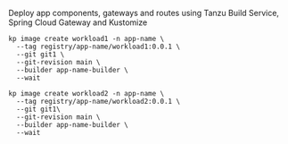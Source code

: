 Deploy app components, gateways and routes using Tanzu Build Service, Spring Cloud Gateway and Kustomize

```
kp image create workload1 -n app-name \
  --tag registry/app-name/workload1:0.0.1 \
  --git git1 \
  --git-revision main \
  --builder app-name-builder \
  --wait
  
kp image create workload2 -n app-name \
  --tag registry/app-name/workload2:0.0.1 \
  --git git1\
  --git-revision main \
  --builder app-name-builder \
  --wait
  
```
